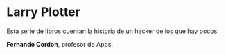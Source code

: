 # Larry Plotter

Esta serie de libros cuentan la historia de un hacker de los que hay pocos.


**Fernando Cordon**, profesor de Apps.


